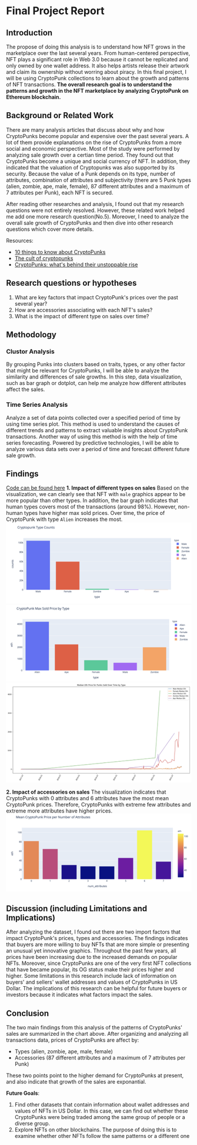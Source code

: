 # Final Project Report

## Introduction
The propose of doing this analysis is to understand how NFT grows in the marketplace over the last several years. From human-centered perspective, NFT plays a significant role in Web 3.0 because it cannot be replicated and only owned by one wallet address. It also helps artists release their artwork and claim its ownership without worring about piracy. In this final project, I will be using CryptoPunk collections to learn about the growth and patterns of NFT transactions. **The overall research goal is to understand the patterns and growth in the NFT marketplace by analyzing CryptoPunk on Ethereum blockchain.** 

## Background or Related Work
There are many analysis articles that discuss about why and how CryptoPunks become popular and expensive over the past several years. A lot of them provide explanations on the rise of CryptoPunks from a more social and economic perspective. Most of the study were performed by analyzing sale growth over a certian time period. They found out that CryptoPunks become a unique and social currency of NFT. In addition, they indicated that the valuation of Cryptopunks was also supported by its security. Because the value of a Punk depends on its type, number of attributes, combination of attributes and subjectivity (there are 5 Punk types (alien, zombie, ape, male, female), 87 different attributes and a maximum of 7 attributes per Punk), each NFT is secured.

After reading other researches and analysis, I found out that my research questions were not entirely resolved. However, these related work helped me add one more research question(No.5). Moreover, I need to analyze the overall sale growth of CryptoPunks and then dive into other research questions which cover more details.

Resources:
- [10 things to know about CryptoPunks](https://www.christies.com/features/10-things-to-know-about-CryptoPunks-11569-1.aspx)
- [The cult of cryptopunks](https://techcrunch.com/2021/04/08/the-cult-of-cryptopunks/)
- [CryptoPunks: what's behind their unstoppable rise](https://www.nansen.ai/research/cryptopunks-whats-behind-their-unstoppable-rise)

## Research questions or hypotheses
1. What are key factors that impact CryptoPunk's prices over the past several year?
2. How are accessories associating with each NFT's sales?
3. What is the impact of different type on sales over time?

## Methodology
### Clustor Analysis
By grouping Punks into clusters based on traits, types, or any other factor that might be relevant for CryptoPunks, I will be able to analyze the similarity and differences of sale growths. In this step, data visualization, such as bar graph or dotplot, can help me analyze how different attributes affect the sales.

### Time Series Analysis
Analyze a set of data points collected over a specified period of time by using time series plot. This method is used to understand the causes of different trends and patterns to extract valuable insights about CryptoPunk transactions. Another way of using this method is with the help of time series forecasting. Powered by predictive technologies, I will be able to analyze various data sets over a period of time and forecast different future sale growth. 

## Findings
[Code can be found here](project.ipynb)
**1. Impact of different types on sales**
Based on the visualization, we can clearly see that NFT with `male` graphics appear to be more popular than other types. In addition, the bar graph indicates that human types covers most of the transactions (around 98%). However, non-human types have higher max sold prices. Over time, the price of CryptoPunk with type `Alien` increases the most.
![type_counts](type_counts.png)
![max_sold_price_per_type](max_sold_price_per_type.png)
![mean_sales_per_type](mean_sales_per_type.png)

**2. Impact of accessories on sales**
The visualization indicates that CryptoPunks with 0 attributes and 6 attributes have the most mean CryptoPunk prices. Therefore, CryptoPunks with extreme few attributes and extreme more attributes have higher prices.
![type_counts](mean_price_per_num_of_attributes.png)

## Discussion (including Limitations and Implications)
After analyzing the dataset, I found out there are two import factors that impact CryptoPunk's prices, types and accessories. The findings indicates that buyers are more willing to buy NFTs that are more simple or presenting an unusual yet innovative graphics. Throughout the past few years, all prices have been increasing due to the increased demands on popular NFTs. Moreover, since CryptoPunks are one of the very first NFT collections that have became popular, its OG status make their prices higher and higher. Some limitations in this research include lack of information on buyers' and sellers' wallet addresses and values of CryptoPunks in US Dollar. The implications of this research can be helpful for future buyers or investors because it indicates what factors impact the sales.

## Conclusion
The two main findings from this analysis of the patterns of CryptoPunks' sales are summarized in the chart above. After organizing and analyzing all transactions data, prices of CryptoPunks are affect by:
- Types (alien, zombie, ape, male, female)
- Accessories (87 different attributes and a maximum of 7 attributes per Punk)

These two points point to the higher demand for CryptoPunks at present, and also indicate that growth of the sales are exponantial. 

**Future Goals**:
1. Find other datasets that contain information about wallet addresses and values of NFTs in US Dollar. In this case, we can find out whether these CryptoPunks were being traded among the same group of people or a diverse group.
2. Explore NFTs on other blockchains. The purpose of doing this is to examine whether other NFTs follow the same patterns or a different one

